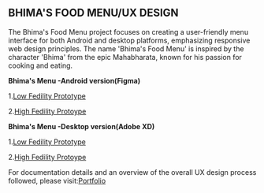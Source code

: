 ## BHIMA'S FOOD MENU/UX DESIGN

The Bhima's Food Menu project focuses on creating a user-friendly menu interface for both Android and desktop platforms, emphasizing responsive web design principles. The name 'Bhima's Food Menu' is inspired by the character 'Bhima' from the epic Mahabharata, known for his passion for cooking and eating.

 **Bhima's Menu -Android version(Figma)**
 
 1.[Low Fedility Prototype](https://www.figma.com/proto/t4knrIWXIBL0tmsYcUFhT5/case-1-prototype?type=design&node-id=15-72&t=HRX3DTt8p0rz44af-1&scaling=scale-down&page-id=0%3A1&starting-point-node-id=15%3A72&show-proto-sidebar=1&mode=design)

 2.[High Fedility Protoype](https://www.figma.com/proto/t4knrIWXIBL0tmsYcUFhT5/case-1-prototype?type=design&node-id=103-106&t=HRX3DTt8p0rz44af-1&scaling=scale-down&page-id=0%3A1&starting-point-node-id=103%3A106&show-proto-sidebar=1&mode=design)


 **Bhima's Menu -Desktop version(Adobe XD)**
 
 1.[Low Fedility Prototype](https://xd.adobe.com/view/be6bbac8-c4b8-4b91-aa16-6e8f8ed38041-eb38/screen/e205186a-3f26-47bd-b956-49742420c918?fullscreen)

 2.[High Fedility Protoype](https://xd.adobe.com/view/2da92418-f432-44cb-9604-100b76ee5ca3-78fa/?fullscreen)


 For documentation details and an overview of the overall UX design process followed, please visit:[Portfolio](https://docs.google.com/presentation/d/1kkqbz0k8mIZk3TegRdycyJO8soRqXiUsSLhEiddF2eM/edit?usp=sharing)
 

 
 


